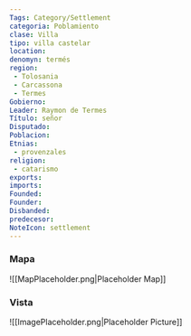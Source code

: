 ```yaml
---
Tags: Category/Settlement
categoria: Poblamiento
clase: Villa
tipo: villa castelar 
location: 
denomyn: termés 
region: 
 - Tolosania 
 - Carcassona 
 - Termes 
Gobierno:
Leader: Raymon de Termes 
Título: señor 
Disputado: 
Poblacion:
Etnias:
 - provenzales
religion:
 - catarismo 
exports: 
imports: 
Founded:
Founder: 
Disbanded: 
predecesor:
NoteIcon: settlement
---
```






### Mapa
![[MapPlaceholder.png|Placeholder Map]]

### Vista
![[ImagePlaceholder.png|Placeholder Picture]]